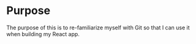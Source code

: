 # Purpose 

The purpose of this is to re-familiarize myself with Git so that I can use it when building my React app.
